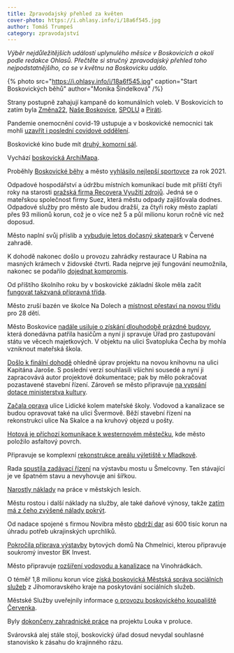 ```yaml
---
title: Zpravodajský přehled za květen
cover-photo: https://i.ohlasy.info/i/18a6f545.jpg
author: Tomáš Trumpeš
category: zpravodajství
---
```


*Výběr nejdůležitějších událostí uplynulého měsíce v Boskovicích a okolí podle redakce Ohlasů. Přečtěte si stručný zpravodajský přehled toho nejpodstatnějšího, co se v květnu na Boskovicku událo.*

{% photo src="https://i.ohlasy.info/i/18a6f545.jpg" caption="Start Boskovických běhů" author="Monika Šindelková" /%}

Strany postupně zahajují kampaně do komunálních voleb. V Boskovicích to zatím byla [Změna22](https://ohlasy.info/clanky/2022/05/zmena22.html), [Naše Boskovice](https://ohlasy.info/clanky/2022/05/nase-boskovice.html), [SPOLU](https://ohlasy.info/clanky/2022/05/spolu.html) a [Piráti](https://ohlasy.info/clanky/2022/05/pirati.html).

Pandemie onemocnění covid-19 ustupuje a v boskovické nemocnici tak mohli [uzavřít i poslední covidové oddělení](https://ohlasy.info/clanky/2022/05/z-radnice-2.html).

Boskovické kino bude mít [druhý, komorní sál](https://ohlasy.info/clanky/2022/05/druhy-kinosal.html). 

Vychází [boskovická ArchiMapa](https://ohlasy.info/clanky/2022/05/archimapa.html).

Proběhly [Boskovické běhy](https://boskovice.cz/12-boskovicke-behy-byly-uspesne/d-44041) a město [vyhlásilo nejlepší sportovce](https://boskovice.cz/boskovice-znaji-nejlepsi-sportovce-za-rok-2021/d-44037) za rok 2021.

Odpadové hospodářství a údržbu místních komunikací bude mít příští čtyři roky na starosti [pražská firma Recovera Využití zdrojů](https://ohlasy.info/clanky/2022/05/z-radnice-2.html). Jedná se o mateřskou společnost firmy Suez, která městu odpady zajišťovala dodnes. Odpadové služby pro město ale budou dražší, za čtyři roky město zaplatí přes 93 milionů korun, což je o více než 5 a půl milionu korun ročně víc než doposud.

Město naplní svůj příslib a [vybuduje letos dočasný skatepark](https://ohlasy.info/clanky/2022/05/z-radnice-2.html) v Červené zahradě.

K dohodě nakonec došlo u provozu zahrádky restaurace U Rabína na masných krámech v židovské čtvrti. Rada nejprve její fungování neumožnila, nakonec se podařilo [dojednat kompromis](https://ohlasy.info/clanky/2022/05/z-radnice-2.html).

Od příštího školního roku by v boskovické základní škole měla začít [fungovat takzvaná přípravná třída](https://ohlasy.info/clanky/2022/05/z-radnice-2.html).

Město zruší bazén ve školce Na Dolech a [místnost přestaví na novou třídu](https://ohlasy.info/clanky/2022/06/z-radnice.html) pro 28 dětí.

Město Boskovice [nadále usiluje o získání dlouhodobě prázdné budovy](https://ohlasy.info/clanky/2022/05/z-radnice-2.html), která donedávna patřila hasičům a nyní ji spravuje Úřad pro zastupování státu ve věcech majetkových. V objektu na ulici Svatopluka Čecha by mohla vzniknout mateřská škola.

[Došlo k finální dohodě](https://ohlasy.info/clanky/2022/05/z-radnice.html) ohledně úprav projektu na novou knihovnu na ulici Kapitána Jaroše. S poslední verzí souhlasili všichni sousedé a nyní ji zapracovává autor projektové dokumentace; pak by mělo pokračovat pozastavené stavební řízení. Zároveň se město připravuje [na vypsání dotace ministerstva kultury](https://ohlasy.info/clanky/2022/06/z-radnice.html).

[Začala oprava](https://ohlasy.info/clanky/2022/05/z-radnice-2.html) ulice Lidické kolem mateřské školy. Vodovod a kanalizace se budou opravovat také na ulici Švermově. Běží stavební řízení na rekonstrukci ulice Na Skalce a na kruhový objezd u pošty.

[Hotová je příchozí komunikace k westernovém městečku](https://ohlasy.info/clanky/2022/05/z-radnice-2.html), kde město položilo asfaltový povrch. 

Připravuje se komplexní [rekonstrukce areálu výletiště v Mladkově](https://ohlasy.info/clanky/2022/06/z-radnice.html).

Rada [spustila zadávací řízení](https://ohlasy.info/clanky/2022/05/z-radnice-2.html) na výstavbu mostu u Šmelcovny. Ten stávající je ve špatném stavu a nevyhovuje ani šířkou.

[Narostly náklady](https://ohlasy.info/clanky/2022/06/z-radnice.html) na práce v městských lesích.

Městu rostou i další náklady na služby, ale také daňové výnosy, takže [zatím má z čeho zvýšené nálady pokrýt](https://ohlasy.info/clanky/2022/06/z-radnice.html). 

Od nadace spojené s firmou Novibra město [obdrží dar](https://ohlasy.info/clanky/2022/05/z-radnice.html) asi 600 tisíc korun na úhradu potřeb ukrajinských uprchlíků.

[Pokročila příprava výstavby](https://ohlasy.info/clanky/2022/05/z-radnice.html) bytových domů Na Chmelnici, kterou připravuje soukromý investor BK Invest.

Město připravuje [rozšíření vodovodu a kanalizace](https://ohlasy.info/clanky/2022/05/z-radnice.html) na Vinohrádkách.

O téměř 1,8 milionu korun více [získá boskovická Městská správa sociálních služeb](https://ohlasy.info/clanky/2022/05/z-radnice.html) z Jihomoravského kraje na poskytování sociálních služeb.

Městské Služby uveřejnily informace [o provozu boskovického koupaliště Červenka](https://ohlasy.info/clanky/2022/06/z-radnice.html).

Byly [dokončeny zahradnické práce](https://boskovice.cz/louka-v-proluce-byla-v-rukou-zahradniku/d-44197) na projektu Louka v proluce.

Svárovská alej stále stojí, boskovický úřad dosud nevydal souhlasné stanovisko k zásahu do krajinného rázu.
